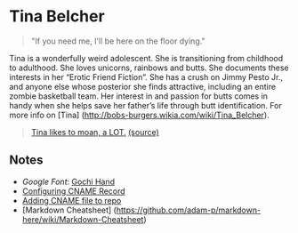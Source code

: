 # Tina Belcher

> "If you need me, I'll be here on the floor dying."

Tina is a wonderfully weird adolescent. She is transitioning from childhood to adulthood. She loves unicorns, rainbows and butts. She documents these interests in her “Erotic Friend Fiction”. She has a crush on Jimmy Pesto Jr., and anyone else whose posterior she finds attractive, including an entire zombie basketball team. Her interest in and passion for butts comes in handy when she helps save her father’s life through butt identification. For more info on [Tina] (http://bobs-burgers.wikia.com/wiki/Tina_Belcher).

> [Tina likes to moan, a LOT.](http://www.mydamnchannel.com/slacktory/slacktory/bobsburgerssupercutalloftinasmoans_9441) [(source)](https://www.youtube.com/watch?v=bK4GgcXIHh8)

## Notes

* _Google Font_: [Gochi Hand](https://www.google.com/fonts#QuickUsePlace:quickUse)
* [Configuring CNAME Record](https://help.github.com/articles/tips-for-configuring-a-cname-record-with-your-dns-provider/)
* [Adding CNAME file to repo](https://help.github.com/articles/adding-a-cname-file-to-your-repository/)
* [Markdown Cheatsheet] (https://github.com/adam-p/markdown-here/wiki/Markdown-Cheatsheet)

